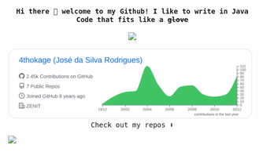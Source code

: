 <h4 align="center"><samp> Hi there 👋 welcome to my Github! I like to write in Java Code that fits like a <s>glove</s></samp></h4>

<p align="center">
  <img width="250" src="https://media.giphy.com/media/YBwcj6HXQNHSgG9mIl/giphy.gif">
</p>
<p align="center">
<img src="https://github.com/4thokage/4thokage/blob/main/profile-summary-card-output/github/0-profile-details.svg" alt="github stats"></br>
<samp>
Check out my repos ⬇️  
  </samp>
</p>

![](https://visitor-badge.glitch.me/badge?page_id=4thokage.4thokage)
